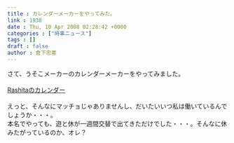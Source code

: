 ```yaml
---
title : カレンダーメーカーをやってみた。
link : 1938
date : Thu, 10 Apr 2008 02:28:42 +0000
categories : ["時事ニュース"]
tags : []
draft : false
author : 倉下忠憲
---
```


さて、うそこメーカーのカレンダーメーカーをやってみました。<BR><BR><A HREF="http://usokomaker.com/calendar/r/Rashita" TARGET="_blank">Rashitaのカレンダー</A><BR><BR>えっと、そんなにマッチョじゃありませんし、だいたいいつ私は働いているんでしょうか・・・。<BR>本名でやっても、遊と休が一週間交替で出てきただけでした・・・。そんなに休みたがっているのか、オレ？<br><br>

